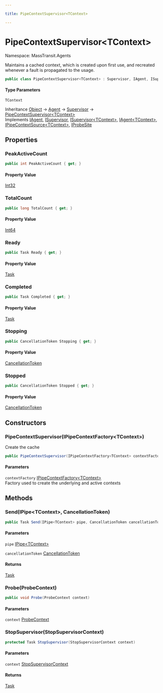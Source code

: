```yaml
---

title: PipeContextSupervisor<TContext>

---
```


# PipeContextSupervisor\<TContext\>

Namespace: MassTransit.Agents

Maintains a cached context, which is created upon first use, and recreated whenever a fault is propagated to the usage.

```csharp
public class PipeContextSupervisor<TContext> : Supervisor, IAgent, ISupervisor, ISupervisor<TContext>, IAgent<TContext>, IPipeContextSource<TContext>, IProbeSite
```

#### Type Parameters

`TContext`<br/>

Inheritance [Object](https://learn.microsoft.com/en-us/dotnet/api/system.object) → [Agent](../../masstransit-abstractions/masstransit-middleware/agent) → [Supervisor](../../masstransit-abstractions/masstransit-middleware/supervisor) → [PipeContextSupervisor\<TContext\>](../masstransit-agents/pipecontextsupervisor-1)<br/>
Implements [IAgent](../../masstransit-abstractions/masstransit/iagent), [ISupervisor](../../masstransit-abstractions/masstransit/isupervisor), [ISupervisor\<TContext\>](../../masstransit-abstractions/masstransit/isupervisor-1), [IAgent\<TContext\>](../../masstransit-abstractions/masstransit/iagent-1), [IPipeContextSource\<TContext\>](../../masstransit-abstractions/masstransit/ipipecontextsource-1), [IProbeSite](../../masstransit-abstractions/masstransit/iprobesite)

## Properties

### **PeakActiveCount**

```csharp
public int PeakActiveCount { get; }
```

#### Property Value

[Int32](https://learn.microsoft.com/en-us/dotnet/api/system.int32)<br/>

### **TotalCount**

```csharp
public long TotalCount { get; }
```

#### Property Value

[Int64](https://learn.microsoft.com/en-us/dotnet/api/system.int64)<br/>

### **Ready**

```csharp
public Task Ready { get; }
```

#### Property Value

[Task](https://learn.microsoft.com/en-us/dotnet/api/system.threading.tasks.task)<br/>

### **Completed**

```csharp
public Task Completed { get; }
```

#### Property Value

[Task](https://learn.microsoft.com/en-us/dotnet/api/system.threading.tasks.task)<br/>

### **Stopping**

```csharp
public CancellationToken Stopping { get; }
```

#### Property Value

[CancellationToken](https://learn.microsoft.com/en-us/dotnet/api/system.threading.cancellationtoken)<br/>

### **Stopped**

```csharp
public CancellationToken Stopped { get; }
```

#### Property Value

[CancellationToken](https://learn.microsoft.com/en-us/dotnet/api/system.threading.cancellationtoken)<br/>

## Constructors

### **PipeContextSupervisor(IPipeContextFactory\<TContext\>)**

Create the cache

```csharp
public PipeContextSupervisor(IPipeContextFactory<TContext> contextFactory)
```

#### Parameters

`contextFactory` [IPipeContextFactory\<TContext\>](../masstransit-agents/ipipecontextfactory-1)<br/>
Factory used to create the underlying and active contexts

## Methods

### **Send(IPipe\<TContext\>, CancellationToken)**

```csharp
public Task Send(IPipe<TContext> pipe, CancellationToken cancellationToken)
```

#### Parameters

`pipe` [IPipe\<TContext\>](../../masstransit-abstractions/masstransit/ipipe-1)<br/>

`cancellationToken` [CancellationToken](https://learn.microsoft.com/en-us/dotnet/api/system.threading.cancellationtoken)<br/>

#### Returns

[Task](https://learn.microsoft.com/en-us/dotnet/api/system.threading.tasks.task)<br/>

### **Probe(ProbeContext)**

```csharp
public void Probe(ProbeContext context)
```

#### Parameters

`context` [ProbeContext](../../masstransit-abstractions/masstransit/probecontext)<br/>

### **StopSupervisor(StopSupervisorContext)**

```csharp
protected Task StopSupervisor(StopSupervisorContext context)
```

#### Parameters

`context` [StopSupervisorContext](../../masstransit-abstractions/masstransit/stopsupervisorcontext)<br/>

#### Returns

[Task](https://learn.microsoft.com/en-us/dotnet/api/system.threading.tasks.task)<br/>
